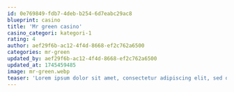 ```yaml
---
id: 0e769849-fdb7-4deb-b254-6d7eabc29ac8
blueprint: casino
title: 'Mr green casino'
casino_categori: kategori-1
rating: 4
author: aef29f6b-ac12-4f4d-8668-ef2c762a6500
categories: mr-green
updated_by: aef29f6b-ac12-4f4d-8668-ef2c762a6500
updated_at: 1745459485
image: mr-green.webp
teaser: 'Lorem ipsum dolor sit amet, consectetur adipiscing elit, sed do eiusmod tempor incididunt ut labore et dolore magna aliqua. Ut enim ad minim veniam, quis nostrud exercitation ullamco laboris nisi ut aliquip ex ea commodo consequat. Duis aute irure dolor in reprehenderit in voluptate velit esse cillum dolore eu fugiat nulla pariatur. Excepteur sint occaecat cupidatat non proident, sunt in culpa qui officia deserunt mollit anim id est laborum.'
---
```

